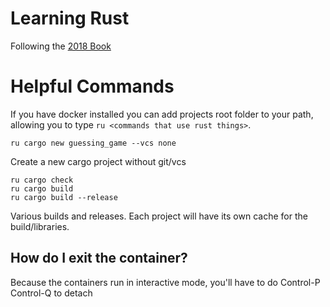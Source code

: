 # Learning Rust

Following the [2018 Book](https://doc.rust-lang.org/book/2018-edition/index.html)

# Helpful Commands

If you have docker installed you can add projects root folder to your path, allowing you to type `ru <commands that use rust things>`.

```
ru cargo new guessing_game --vcs none
```
Create a new cargo project without git/vcs
```
ru cargo check
ru cargo build
ru cargo build --release
```
Various builds and releases. Each project will have its own cache for the build/libraries.

## How do I exit the container?
Because the containers run in interactive mode, you'll have to do Control-P Control-Q to detach
